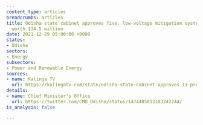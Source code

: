 ```yaml
---
content_type: articles
breadcrumbs: articles
title: Odisha state cabinet approves five, low-voltage mitigation system projects
  worth $34.5 million
date: 2021-12-29 05:00:00 +0000
states:
- Odisha
sectors:
- Energy
subsectors:
- Power and Renewable Energy
sources:
- name: Kalinga TV
  url: https://kalingatv.com/state/odisha-state-cabinet-approves-13-proposals-rural-low-voltage-issue-to-be-solved/
details:
- name: Chief Minister's Office
  url: https://twitter.com/CMO_Odisha/status/1474405013183242244/
is_analysis: false

---
```

